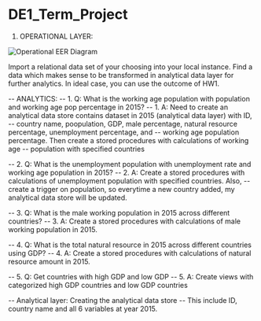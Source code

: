 # DE1_Term_Project

1. OPERATIONAL LAYER:  

![Operational EER Diagram](https://user-images.githubusercontent.com/69182292/99155560-47c79700-26b9-11eb-9764-193a56c740ef.png)







Import a relational data set of your choosing into your local instance. Find a data which makes sense to be transformed in analytical data layer for further analytics. In ideal case, you can use the outcome of HW1.





-- ANALYTICS:
-- 1. Q: What is the working age population with population and working age pop percentage in 2015?
-- 1. A: Need to create an analytical data store contains dataset in 2015 (analytical data layer) with ID, 
-- country name, poopulation, GDP, male percentage, natural resource percentage, unemployment percentage, and
-- working age population percentage. Then create a stored procedures with calculations of working age 
-- population with specified countries

-- 2. Q: What is the unemployment population with unemployment rate and working age population in 2015?
-- 2. A: Create a stored procedures with calculations of unemployment population with specified countries. Also,
-- create a trigger on population, so everytime a new country added, my analytical data store will be updated.

-- 3. Q: What is the male working population in 2015 across different countries?
-- 3. A: Create a stored procedures with calculations of male working population in 2015.

-- 4. Q: What is the total natural resource in 2015 across different countries using GDP?
-- 4. A: Create a stored procedures with calculations of natural resource amount in 2015.

-- 5. Q: Get countries with high GDP and low GDP
-- 5. A: Create views with categorized high GDP countries and low GDP countries

-- Analytical layer: Creating the analytical data store
-- This include ID, country name and all 6 variables at year 2015.
